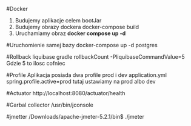 #Docker
1. Budujemy aplikacje celem bootJar
2. Budujemy obrazy dockera docker-compose build
3. Uruchamiamy obraz <b>docker compose up -d </b>

#Uruchomienie samej bazy
docker-compose up -d postgres

#Rollback liquibase
gradle rollbackCount  -PliquibaseCommandValue=5
Gdzie 5 to ilosc cofniec


#Profile
Aplikacja posiada dwa profile prod i dev
application.yml
spring.profile.active=prod
tutaj ustawiamy na prod albo dev

#Actuator
http://localhost:8080/actuator/health


#Garbal collector
/usr/bin/jconsole


#jmetter
/Downloads/apache-jmeter-5.2.1/bin$ ./jmeter

